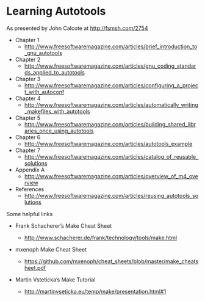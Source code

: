 # Learning Autotools
As presented by John Calcote at http://fsmsh.com/2754

- Chapter 1
    - http://www.freesoftwaremagazine.com/articles/brief_introduction_to_gnu_autotools
- Chapter 2
    - http://www.freesoftwaremagazine.com/articles/gnu_coding_standards_applied_to_autotools
- Chapter 3
    - http://www.freesoftwaremagazine.com/articles/configuring_a_project_with_autoconf
- Chapter 4
    - http://www.freesoftwaremagazine.com/articles/automatically_writing_makefiles_with_autotools
- Chapter 5
    - http://www.freesoftwaremagazine.com/articles/building_shared_libraries_once_using_autotools
- Chapter 6
    - http://www.freesoftwaremagazine.com/articles/autotools_example
- Chapter 7
    - http://www.freesoftwaremagazine.com/articles/catalog_of_reusable_solutions
- Appendix A
    - http://www.freesoftwaremagazine.com/articles/overview_of_m4_overview
- References
    - http://www.freesoftwaremagazine.com/articles/reusing_autotools_solutions

Some helpful links

- Frank Schacherer’s Make Cheat Sheet
    - http://www.schacherer.de/frank/technology/tools/make.html

- mxenoph Make Cheat Sheet
    - https://github.com/mxenoph/cheat_sheets/blob/master/make_cheatsheet.pdf

- Martin Vsteticka’s Make Tutorial
    - http://martinvseticka.eu/temp/make/presentation.html#1

